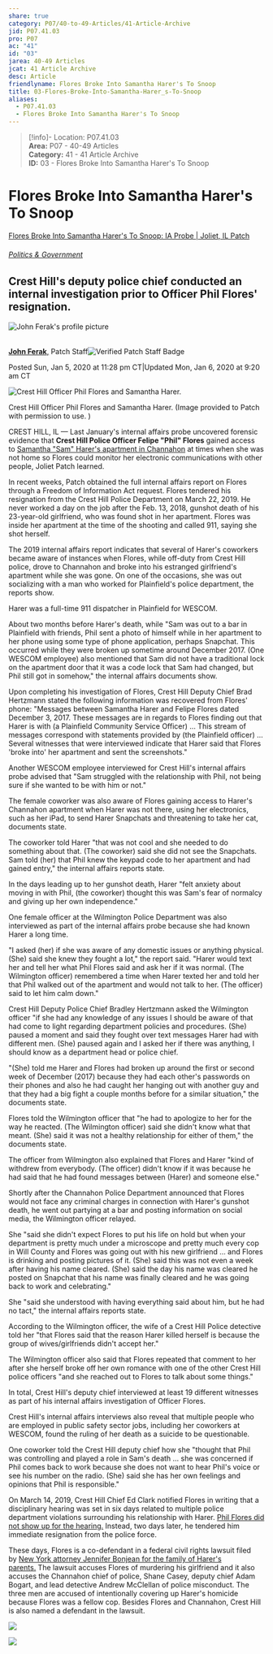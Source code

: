 ```yaml
---  
share: true  
category: P07/40-to-49-Articles/41-Article-Archive  
jid: P07.41.03  
pro: P07  
ac: "41"  
id: "03"  
jarea: 40-49 Articles  
jcat: 41 Article Archive  
desc: Article  
friendlyname: Flores Broke Into Samantha Harer's To Snoop  
title: 03-Flores-Broke-Into-Samantha-Harer_s-To-Snoop  
aliases:  
  - P07.41.03  
  - Flores Broke Into Samantha Harer's To Snoop  
---  
```

  
>[!info]- Location: P07.41.03  
>**Area:** P07 - 40-49 Articles  
>**Category:** 41 - 41 Article Archive  
>**ID:** 03 - Flores Broke Into Samantha Harer's To Snoop  
  
# Flores Broke Into Samantha Harer's To Snoop  
  
[Flores Broke Into Samantha Harer's To Snoop: IA Probe | Joliet, IL Patch](https://patch.com/illinois/joliet/flores-broke-samantha-harers-snoop-ia-probe)  
  
###### [Politics & Government](https://patch.com/illinois/joliet/politics)  
  
## Crest Hill's deputy police chief conducted an internal investigation prior to Officer Phil Flores' resignation.  
  
![John Ferak's profile picture](https://patch.com/img/cdn20/users/22944156/profile_pics/johnferak___13223337707.png?width=64)  
  
######   
  
[**John Ferak**,](https://patch.com/users/john-ferak) Patch Staff![Verified Patch Staff Badge](https://patch.com/img/cdn/assets/layout/badges/verified-patch-staff.svg)  
  
Posted Sun, Jan 5, 2020 at 11:28 pm CT|Updated Mon, Jan 6, 2020 at 9:20 am CT  
  
![Crest Hill Officer Phil Flores and Samantha Harer.](https://patch.com/img/cdn20/users/22944156/20200105/090319/styles/patch_image/public/phil-flores___05210306077.jpg)  
  
Crest Hill Officer Phil Flores and Samantha Harer. (Image provided to Patch with permission to use. )  
  
CREST HILL, IL — Last January's internal affairs probe uncovered forensic evidence that **Crest Hill Police Officer Felipe "Phil" Flores** gained access to [Samantha "Sam" Harer's apartment in Channahon](https://patch.com/illinois/joliet/samantha-harer-found-nude-had-unexplained-injuries-lawyer) at times when she was not home so Flores could monitor her electronic communications with other people, Joliet Patch learned.  
  
In recent weeks, Patch obtained the full internal affairs report on Flores through a Freedom of Information Act request. Flores tendered his resignation from the Crest Hill Police Department on March 22, 2019. He never worked a day on the job after the Feb. 13, 2018, gunshot death of his 23-year-old girlfriend, who was found shot in her apartment. Flores was inside her apartment at the time of the shooting and called 911, saying she shot herself.  
  
The 2019 internal affairs report indicates that several of Harer's coworkers became aware of instances when Flores, while off-duty from Crest Hill police, drove to Channahon and broke into his estranged girlfriend's apartment while she was gone. On one of the occasions, she was out socializing with a man who worked for Plainfield's police department, the reports show.  
  
Harer was a full-time 911 dispatcher in Plainfield for WESCOM.  
  
About two months before Harer's death, while "Sam was out to a bar in Plainfield with friends, Phil sent a photo of himself while in her apartment to her phone using some type of phone application, perhaps Snapchat. This occurred while they were broken up sometime around December 2017. (One WESCOM employee) also mentioned that Sam did not have a traditional lock on the apartment door that it was a code lock that Sam had changed, but Phil still got in somehow," the internal affairs documents show.  
  
Upon completing his investigation of Flores, Crest Hill Deputy Chief Brad Hertzmann stated the following information was recovered from Flores' phone: "Messages between Samantha Harer and Felipe Flores dated December 3, 2017. These messages are in regards to Flores finding out that Harer is with (a Plainfield Community Service Officer) ... This stream of messages correspond with statements provided by (the Plainfield officer) ... Several witnesses that were interviewed indicate that Harer said that Flores 'broke into' her apartment and sent the screenshots."  
  
Another WESCOM employee interviewed for Crest Hill's internal affairs probe advised that "Sam struggled with the relationship with Phil, not being sure if she wanted to be with him or not."    
  
The female coworker was also aware of Flores gaining access to Harer's Channahon apartment when Harer was not there, using her electronics, such as her iPad, to send Harer Snapchats and threatening to take her cat, documents state.  
  
The coworker told Harer "that was not cool and she needed to do something about that. (The coworker) said she did not see the Snapchats. Sam told (her) that Phil knew the keypad code to her apartment and had gained entry," the internal affairs reports state.  
  
In the days leading up to her gunshot death, Harer "felt anxiety about moving in with Phil, (the coworker) thought this was Sam's fear of normalcy and giving up her own independence."  
  
One female officer at the Wilmington Police Department was also interviewed as part of the internal affairs probe because she had known Harer a long time.    
  
"I asked (her) if she was aware of any domestic issues or anything physical. (She) said she knew they fought a lot," the report said. "Harer would text her and tell her what Phil Flores said and ask her if it was normal. (The Wilmington officer) remembered a time when Harer texted her and told her that Phil walked out of the apartment and would not talk to her. (The officer) said to let him calm down."  
  
Crest Hill Deputy Police Chief Bradley Hertzmann asked the Wilmington officer "if she had any knowledge of any issues I should be aware of that had come to light regarding department policies and procedures. (She) paused a moment and said they fought over text messages Harer had with different men. (She) paused again and I asked her if there was anything, I should know as a department head or police chief.  
  
"(She) told me Harer and Flores had broken up around the first or second week of December (2017) because they had each other's passwords on their phones and also he had caught her hanging out with another guy and that they had a big fight a couple months before for a similar situation," the documents state.  
  
Flores told the Wilmington officer that "he had to apologize to her for the way he reacted. (The Wilmington officer) said she didn't know what that meant. (She) said it was not a healthy relationship for either of them," the documents state.  
  
The officer from Wilmington also explained that Flores and Harer "kind of withdrew from everybody. (The officer) didn't know if it was because he had said that he had found messages between (Harer) and someone else."  
  
Shortly after the Channahon Police Department announced that Flores would not face any criminal charges in connection with Harer's gunshot death, he went out partying at a bar and posting information on social media, the Wilmington officer relayed.    
  
She "said she didn't expect Flores to put his life on hold but when your department is pretty much under a microscope and pretty much every cop in Will County and Flores was going out with his new girlfriend ... and Flores is drinking and posting pictures of it. (She) said this was not even a week after having his name cleared. (She) said the day his name was cleared he posted on Snapchat that his name was finally cleared and he was going back to work and celebrating."  
  
She "said she understood with having everything said about him, but he had no tact," the internal affairs reports state.  
  
According to the Wilmington officer, the wife of a Crest Hill Police detective told her "that Flores said that the reason Harer killed herself is because the group of wives/girlfriends didn't accept her."  
  
The Wilmington officer also said that Flores repeated that comment to her after she herself broke off her own romance with one of the other Crest Hill police officers "and she reached out to Flores to talk about some things."  
  
In total, Crest Hill's deputy chief interviewed at least 19 different witnesses as part of his internal affairs investigation of Officer Flores.  
  
Crest Hill's internal affairs interviews also reveal that multiple people who are employed in public safety sector jobs, including her coworkers at WESCOM, found the ruling of her death as a suicide to be questionable.  
  
One coworker told the Crest Hill deputy chief how she "thought that Phil was controlling and played a role in Sam's death ... she was concerned if Phil comes back to work because she does not want to hear Phil's voice or see his number on the radio. (She) said she has her own feelings and opinions that Phil is responsible."  
  
On March 14, 2019, Crest Hill Chief Ed Clark notified Flores in writing that a disciplinary hearing was set in six days related to multiple police department violations surrounding his relationship with Harer. [Phil Flores did not show up for the hearing.](https://patch.com/illinois/joliet/officer-flores-costly-ouster-crest-hill-heres-how-it-went) Instead, two days later, he tendered him immediate resignation from the police force.  
  
These days, Flores is a co-defendant in a federal civil rights lawsuit filed by [New York attorney Jennifer Bonjean for the family of Harer's parents.](https://patch.com/illinois/joliet/samantha-harer-lawsuit-how-channahon-police-covered-murder) The lawsuit accuses Flores of murdering his girlfriend and it also accuses the Channahon chief of police, Shane Casey, deputy chief Adam Bogart, and lead detective Andrew McClellan of police misconduct. The three men are accused of intentionally covering up Harer's homicide because Flores was a fellow cop. Besides Flores and Channahon, Crest Hill is also named a defendant in the lawsuit.  
  
![](https://patch.com/img/cdn20/users/22944156/20200105/110821/styles/raw/public/processed_images/IAreport.PNG)  
  
![](https://patch.com/img/cdn20/users/22944156/20200105/110839/styles/raw/public/processed_images/IAreportA.PNG)